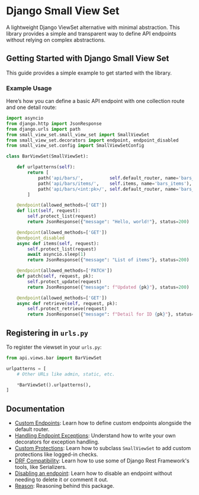 # Django Small View Set

A lightweight Django ViewSet alternative with minimal abstraction. This library provides a simple and transparent way to define API endpoints without relying on complex abstractions.

## Getting Started with Django Small View Set

This guide provides a simple example to get started with the library.

### Example Usage

Here’s how you can define a basic API endpoint with one collection route and one detail route:

```python
import asyncio
from django.http import JsonResponse
from django.urls import path
from small_view_set.small_view_set import SmallViewSet
from small_view_set.decorators import endpoint, endpoint_disabled
from small_view_set.config import SmallViewSetConfig

class BarViewSet(SmallViewSet):

    def urlpatterns(self):
        return [
            path('api/bars/',          self.default_router, name='bars_collection'),
            path('api/bars/items/',    self.items, name='bars_items'),
            path('api/bars/<int:pk>/', self.default_router, name='bars_detail'),
        ]

    @endpoint(allowed_methods=['GET'])
    def list(self, request):
        self.protect_list(request)
        return JsonResponse({"message": "Hello, world!"}, status=200)

    @endpoint(allowed_methods=['GET'])
    @endpoint_disabled
    async def items(self, request):
        self.protect_list(request)
        await asyncio.sleep(1)
        return JsonResponse({"message": "List of items"}, status=200)

    @endpoint(allowed_methods=['PATCH'])
    def patch(self, request, pk):
        self.protect_update(request)
        return JsonResponse({"message": f"Updated {pk}"}, status=200)

    @endpoint(allowed_methods=['GET'])
    async def retrieve(self, request, pk):
        self.protect_retrieve(request)
        return JsonResponse({"message": f"Detail for ID {pk}"}, status=200)
```


## Registering in `urls.py`

To register the viewset in your `urls.py`:

```python
from api.views.bar import BarViewSet

urlpatterns = [
    # Other URLs like admin, static, etc.

    *BarViewSet().urlpatterns(),
]
```


## Documentation

- [Custom Endpoints](./README_CUSTOM_ENDPOINT.md): Learn how to define custom endpoints alongside the default router.
- [Handling Endpoint Exceptions](./README_HANDLE_ENDPOINT_EXCEPTIONS.md): Understand how to write your own decorators for exception handling.
- [Custom Protections](./README_CUSTOM_PROTECTIONS.md): Learn how to subclass `SmallViewSet` to add custom protections like logged-in checks.
- [DRF Compatibility](./README_DRF_COMPATIBILITY.md): Learn how to use some of Django Rest Framework's tools, like Serializers.
- [Disabling an endpoint](./README_DISABLE_ENDPOINT.md): Learn how to disable an endpoint without needing to delete it or comment it out.
- [Reason](./README_REASON.md): Reasoning behind this package.
